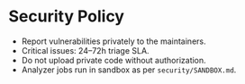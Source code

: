 
# Security Policy
- Report vulnerabilities privately to the maintainers.
- Critical issues: 24–72h triage SLA.
- Do not upload private code without authorization.
- Analyzer jobs run in sandbox as per `security/SANDBOX.md`.
